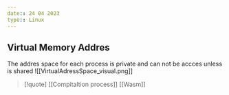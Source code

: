 ```yaml
---
date:: 24 04 2023
type:: Linux
---
```

## Virtual Memory Addres
The addres space for each process is private and can not be accces unless is shared 
![[VirtualAdressSpace_visual.png]]

>[!quote] [[Compitaltion process]] [[Wasm]]